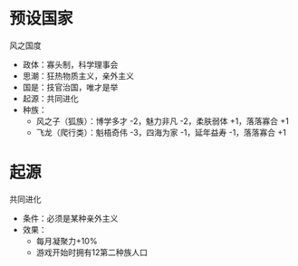 ﻿# 预设国家

风之国度

* 政体：寡头制，科学理事会
* 思潮：狂热物质主义，亲外主义
* 国是：技官治国，唯才是举
* 起源：共同进化
* 种族：
  * 风之子（狐族）：博学多才 -2，魅力非凡 -2，柔肤弱体 +1，落落寡合 +1 
  * 飞龙（爬行类）：魁梧奇伟 -3，四海为家 -1，延年益寿 -1，落落寡合 +1

# 起源

共同进化

* 条件：必须是某种亲外主义
* 效果：
  * 每月凝聚力+10%
  * 游戏开始时拥有12第二种族人口

